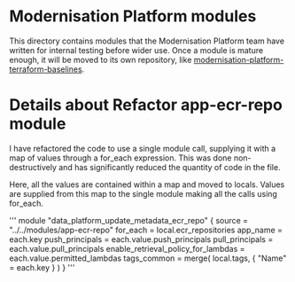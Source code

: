 # Modernisation Platform modules

This directory contains modules that the Modernisation Platform team have written for internal testing before wider use. Once a module is mature enough, it will be moved to its own repository, like [modernisation-platform-terraform-baselines](https://github.com/ministryofjustice/modernisation-platform-terraform-baselines).

# Details about Refactor app-ecr-repo module
I have refactored the code to use a single module call, supplying it with a map of values through a for_each expression. This was done non-destructively and has significantly reduced the quantity of code in the file.

Here, all the values are contained within a map and moved to locals. Values are supplied from this map to the single module making all the calls using for_each.

'''
module "data_platform_update_metadata_ecr_repo" {
  source = "../../modules/app-ecr-repo"
  for_each = local.ecr_repositories
  app_name = each.key
  push_principals = each.value.push_principals
  pull_principals = each.value.pull_principals
  enable_retrieval_policy_for_lambdas = each.value.permitted_lambdas
  tags_common = merge(
    local.tags,
    { "Name" = each.key }
  )
}
'''